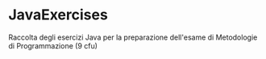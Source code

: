 # JavaExercises
Raccolta degli esercizi Java per la preparazione dell'esame di Metodologie di Programmazione (9 cfu)
